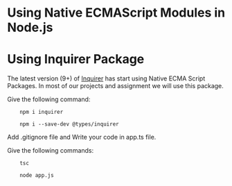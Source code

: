 # Using Native ECMAScript Modules in Node.js

# Using Inquirer Package

The latest version (9+) of [Inquirer](https://github.com/SBoudrias/Inquirer.js/) has start using Native ECMA Script Packages. In most of our projects and assignment we will use this package.

Give the following command:

        npm i inquirer

        npm i --save-dev @types/inquirer

Add .gitignore file and Write your code in app.ts file.

Give the following commands:

        tsc

        node app.js
